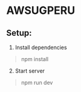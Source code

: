 # AWSUGPERU

<!-- ## .env example

```

``` -->

## Setup:

1. Install dependencies

> npm install

<!-- 2. Create and configure .env -->

<!-- . Run migrations -->

<!-- > npm run migration -->

2. Start server

<!-- > nodemon src/app.js -->

<!-- or -->

> npm run dev

<!-- or Start to dev

> sls deploy

### Note: Before starting project deploy a database for mysql at RDS or local enviroment -->